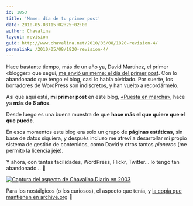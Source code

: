 ```yaml
---
id: 1853
title: 'Meme: día de tu primer post'
date: 2010-05-08T15:02:25+02:00
author: Chavalina
layout: revision
guid: http://www.chavalina.net/2010/05/08/1820-revision-4/
permalink: /2010/05/08/1820-revision-4/
---
```

Hace bastante tiempo, más de un año ya, David Martínez, el primer «blogger» que seguí, <a href="http://dmnet.bitacoras.com/archivos/chorradas/meme-dia-de-tu-primer-post.php" target="_blank">me envió un meme: el día del primer post</a>. Con lo abandonado que tengo el blog, casi lo había olvidado. Por suerte, los borradores de WordPress son indiscretos, y han vuelto a recordármelo.

Así que aquí está, **mi primer post** en este blog, [«Puesta en marcha»](http://www.chavalina.net/2003/11/22/post-1/), hace ya **más de 6 años**.

Desde luego es una buena muestra de que **hace más el que quiere que el que puede**.

En esos momentos este blog era solo un grupo de **páginas estáticas**, sin base de datos siquiera, y después incluso me atreví a desarrollar mi propio sistema de gestión de contenidos, como David y otros tantos _pioneros_ (me permito la licencia jeje).

Y ahora, con tantas facilidades, WordPress, Flickr, Twitter&#8230; lo tengo tan abandonado&#8230; 🙁

[<img class="aligncenter size-medium wp-image-1849" title=".- Mi pagina de inicio - Weblog de Chavalina - chavalina.tk -._1273327093141" src="imagenes/2010/05/Mi-pagina-de-inicio-Weblog-de-Chavalina-chavalina.tk-._1273327093141-300x196.png" alt="Captura del aspecto de Chavalina.Diario en 2003" width="300" height="196" srcset="http://www.chavalina.net/imagenes/2010/05/Mi-pagina-de-inicio-Weblog-de-Chavalina-chavalina.tk-._1273327093141-300x196.png 300w, http://www.chavalina.net/imagenes/2010/05/Mi-pagina-de-inicio-Weblog-de-Chavalina-chavalina.tk-._1273327093141.png 795w" sizes="(max-width: 300px) 100vw, 300px" />](imagenes/2010/05/Mi-pagina-de-inicio-Weblog-de-Chavalina-chavalina.tk-._1273327093141.png)

Para los nostálgicos (o los curiosos), el aspecto que tenía, y <a href="http://web.archive.org/web/20040329085832/http://www.chavalina.net/" target="_blank">la copia que mantienen en archive.org</a> 🙂